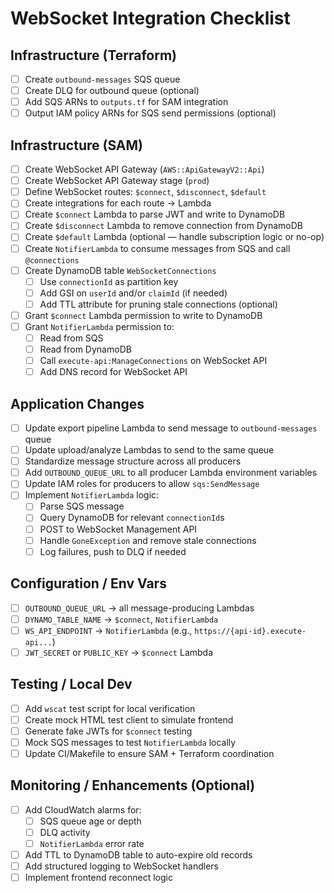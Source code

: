 # WebSocket Integration Checklist

## Infrastructure (Terraform)
- [ ] Create `outbound-messages` SQS queue
- [ ] Create DLQ for outbound queue (optional)
- [ ] Add SQS ARNs to `outputs.tf` for SAM integration
- [ ] Output IAM policy ARNs for SQS send permissions (optional)

## Infrastructure (SAM)
- [ ] Create WebSocket API Gateway (`AWS::ApiGatewayV2::Api`)
- [ ] Create WebSocket API Gateway stage (`prod`)
- [ ] Define WebSocket routes: `$connect`, `$disconnect`, `$default`
- [ ] Create integrations for each route → Lambda
- [ ] Create `$connect` Lambda to parse JWT and write to DynamoDB
- [ ] Create `$disconnect` Lambda to remove connection from DynamoDB
- [ ] Create `$default` Lambda (optional — handle subscription logic or no-op)
- [ ] Create `NotifierLambda` to consume messages from SQS and call `@connections`
- [ ] Create DynamoDB table `WebSocketConnections`
  - [ ] Use `connectionId` as partition key
  - [ ] Add GSI on `userId` and/or `claimId` (if needed)
  - [ ] Add TTL attribute for pruning stale connections (optional)
- [ ] Grant `$connect` Lambda permission to write to DynamoDB
- [ ] Grant `NotifierLambda` permission to:
  - [ ] Read from SQS
  - [ ] Read from DynamoDB
  - [ ] Call `execute-api:ManageConnections` on WebSocket API
  - [ ] Add DNS record for WebSocket API 

## Application Changes
- [ ] Update export pipeline Lambda to send message to `outbound-messages` queue
- [ ] Update upload/analyze Lambdas to send to the same queue
- [ ] Standardize message structure across all producers
- [ ] Add `OUTBOUND_QUEUE_URL` to all producer Lambda environment variables
- [ ] Update IAM roles for producers to allow `sqs:SendMessage`
- [ ] Implement `NotifierLambda` logic:
  - [ ] Parse SQS message
  - [ ] Query DynamoDB for relevant `connectionId`s
  - [ ] POST to WebSocket Management API
  - [ ] Handle `GoneException` and remove stale connections
  - [ ] Log failures, push to DLQ if needed

## Configuration / Env Vars
- [ ] `OUTBOUND_QUEUE_URL` → all message-producing Lambdas
- [ ] `DYNAMO_TABLE_NAME` → `$connect`, `NotifierLambda`
- [ ] `WS_API_ENDPOINT` → `NotifierLambda` (e.g., `https://{api-id}.execute-api...`)
- [ ] `JWT_SECRET` or `PUBLIC_KEY` → `$connect` Lambda

## Testing / Local Dev
- [ ] Add `wscat` test script for local verification
- [ ] Create mock HTML test client to simulate frontend
- [ ] Generate fake JWTs for `$connect` testing
- [ ] Mock SQS messages to test `NotifierLambda` locally
- [ ] Update CI/Makefile to ensure SAM + Terraform coordination

## Monitoring / Enhancements (Optional)
- [ ] Add CloudWatch alarms for:
  - [ ] SQS queue age or depth
  - [ ] DLQ activity
  - [ ] `NotifierLambda` error rate
- [ ] Add TTL to DynamoDB table to auto-expire old records
- [ ] Add structured logging to WebSocket handlers
- [ ] Implement frontend reconnect logic

